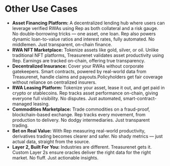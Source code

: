 # Other Use Cases

* **Asset Financing Platform:** A decentralized lending hub where users can leverage verified RWAs using Rep as both collateral and a risk gauge. No double-borrowing tricks — one asset, one loan. Rep also powers dynamic loan-to-value ratios and interest rates, fully automated. No middlemen. Just transparent, on-chain finance.  
* **RWA NFT Marketplace:** Tokenize assets like gold, silver, or oil. Unlike traditional NFT platforms, Treasurenet validates asset productivity using Rep. Earnings are tracked on-chain, offering true transparency.  
* **Decentralized Insurance:** Cover your RWAs without corporate gatekeepers. Smart contracts, powered by real-world data from Treasurenet, handle claims and payouts.Policyholders get fair coverage without reliance on centralized insurers.  
* **RWA Leasing Platform:** Tokenize your asset, lease it out, and get paid in crypto or stablecoins. Rep tracks asset performance on-chain, giving everyone full visibility. No disputes. Just automated, smart-contract-managed leasing.  
* **Commodities Marketplace:** Trade commodities on a fraud-proof, blockchain-based exchange. Rep tracks every movement, from production to delivery. No dodgy intermediaries. Just transparent trading.  
* **Bet on Real Value:** With Rep measuring real-world productivity, derivatives trading becomes clearer and safer. No shady metrics — just actual data, straight from the source.  
* **Layer 2, Built For You:** Industries are different. Treasurenet gets it. Custom Layer 2s ensure oracles deliver the right data for the right market. No fluff. Just actionable insights.